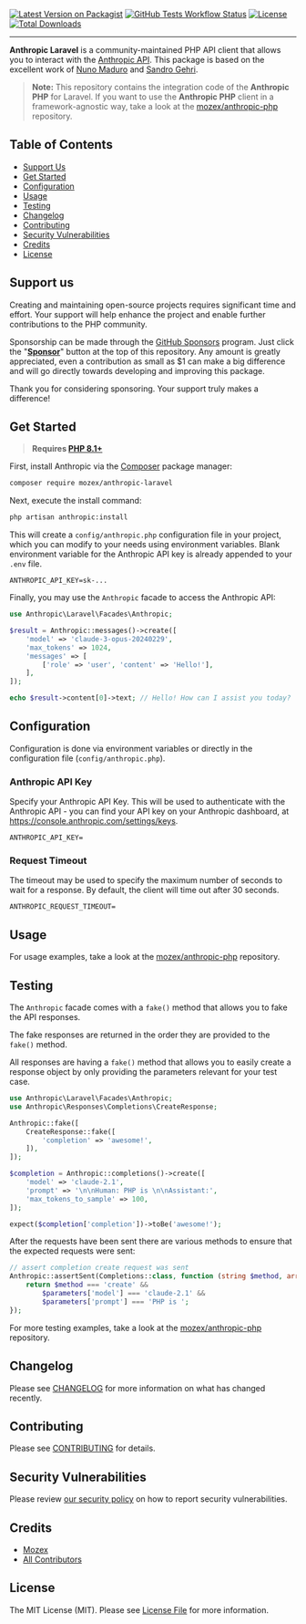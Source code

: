 [![Latest Version on Packagist](https://img.shields.io/packagist/v/mozex/anthropic-laravel.svg?style=flat-square)](https://packagist.org/packages/mozex/anthropic-laravel)
[![GitHub Tests Workflow Status](https://img.shields.io/github/actions/workflow/status/mozex/anthropic-laravel/tests.yml?branch=main&label=tests&style=flat-square)](https://github.com/mozex/anthropic-laravel/actions/workflows/tests.yml)
[![License](https://img.shields.io/github/license/mozex/anthropic-laravel.svg?style=flat-square)](https://packagist.org/packages/mozex/anthropic-laravel)
[![Total Downloads](https://img.shields.io/packagist/dt/mozex/anthropic-laravel.svg?style=flat-square)](https://packagist.org/packages/mozex/anthropic-laravel)

------
**Anthropic Laravel** is a community-maintained PHP API client that allows you to interact with the [Anthropic API](https://docs.anthropic.com/claude/docs/intro-to-claude). This package is based on the excellent work of [Nuno Maduro](https://github.com/nunomaduro) and [Sandro Gehri](https://github.com/gehrisandro).

> **Note:** This repository contains the integration code of the **Anthropic PHP** for Laravel. If you want to use the **Anthropic PHP** client in a framework-agnostic way, take a look at the [mozex/anthropic-php](https://github.com/mozex/anthropic-php) repository.

## Table of Contents

- [Support Us](#support-us)
- [Get Started](#get-started)
- [Configuration](#configuration)
- [Usage](#usage)
- [Testing](#testing)
- [Changelog](#changelog)
- [Contributing](#contributing)
- [Security Vulnerabilities](#security-vulnerabilities)
- [Credits](#credits)
- [License](#license)

## Support us

Creating and maintaining open-source projects requires significant time and effort. Your support will help enhance the project and enable further contributions to the PHP community.

Sponsorship can be made through the [GitHub Sponsors](https://github.com/sponsors/mozex) program. Just click the "**[Sponsor](https://github.com/sponsors/mozex)**" button at the top of this repository. Any amount is greatly appreciated, even a contribution as small as $1 can make a big difference and will go directly towards developing and improving this package.

Thank you for considering sponsoring. Your support truly makes a difference!

## Get Started

> **Requires [PHP 8.1+](https://php.net/releases/)**

First, install Anthropic via the [Composer](https://getcomposer.org/) package manager:

```bash
composer require mozex/anthropic-laravel
```

Next, execute the install command:

```bash
php artisan anthropic:install
```

This will create a `config/anthropic.php` configuration file in your project, which you can modify to your needs
using environment variables.
Blank environment variable for the Anthropic API key is already appended to your `.env` file.

```env
ANTHROPIC_API_KEY=sk-...
```

Finally, you may use the `Anthropic` facade to access the Anthropic API:

```php
use Anthropic\Laravel\Facades\Anthropic;

$result = Anthropic::messages()->create([
    'model' => 'claude-3-opus-20240229',
    'max_tokens' => 1024,
    'messages' => [
        ['role' => 'user', 'content' => 'Hello!'],
    ],
]);

echo $result->content[0]->text; // Hello! How can I assist you today?
```

## Configuration

Configuration is done via environment variables or directly in the configuration file (`config/anthropic.php`).

### Anthropic API Key

Specify your Anthropic API Key. This will be used to authenticate with the Anthropic API - you can find your API key on your Anthropic dashboard, at https://console.anthropic.com/settings/keys.

```env
ANTHROPIC_API_KEY=
```

### Request Timeout

The timeout may be used to specify the maximum number of seconds to wait
for a response. By default, the client will time out after 30 seconds.

```env
ANTHROPIC_REQUEST_TIMEOUT=
```

## Usage

For usage examples, take a look at the [mozex/anthropic-php](https://github.com/mozex/anthropic-php) repository.

## Testing

The `Anthropic` facade comes with a `fake()` method that allows you to fake the API responses.

The fake responses are returned in the order they are provided to the `fake()` method.

All responses are having a `fake()` method that allows you to easily create a response object by only providing the parameters relevant for your test case.

```php
use Anthropic\Laravel\Facades\Anthropic;
use Anthropic\Responses\Completions\CreateResponse;

Anthropic::fake([
    CreateResponse::fake([
        'completion' => 'awesome!',
    ]),
]);

$completion = Anthropic::completions()->create([
    'model' => 'claude-2.1',
    'prompt' => '\n\nHuman: PHP is \n\nAssistant:',
    'max_tokens_to_sample' => 100,
]);

expect($completion['completion'])->toBe('awesome!');
```

After the requests have been sent there are various methods to ensure that the expected requests were sent:

```php
// assert completion create request was sent
Anthropic::assertSent(Completions::class, function (string $method, array $parameters): bool {
    return $method === 'create' &&
        $parameters['model'] === 'claude-2.1' &&
        $parameters['prompt'] === 'PHP is ';
});
```

For more testing examples, take a look at the [mozex/anthropic-php](https://github.com/mozex/anthropic-php#testing) repository.

## Changelog

Please see [CHANGELOG](CHANGELOG.md) for more information on what has changed recently.

## Contributing

Please see [CONTRIBUTING](CONTRIBUTING.md) for details.

## Security Vulnerabilities

Please review [our security policy](../../security/policy) on how to report security vulnerabilities.

## Credits

- [Mozex](https://github.com/mozex)
- [All Contributors](../../contributors)

## License

The MIT License (MIT). Please see [License File](LICENSE.md) for more information.
